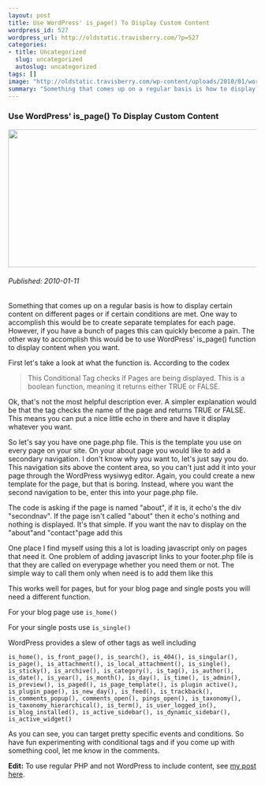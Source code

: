 ```yaml
--- 
layout: post
title: Use WordPress' is_page() To Display Custom Content
wordpress_id: 527
wordpress_url: http://oldstatic.travisberry.com/?p=527
categories: 
- title: Uncategorized
  slug: uncategorized
  autoslug: uncategorized
tags: []
image: "http://oldstatic.travisberry.com/wp-content/uploads/2010/01/wordpressnotebook.jpg"
summary: "Something that comes up on a regular basis is how to display certain content on different pages or if certain conditions are met."
---
```

<article class="post clearfix">
  <h3>Use WordPress' is_page() To Display Custom Content</h3>
  <a href="http://www.flickr.com/photos/nbachiyski/2186228674/" class="postImageLink"><img src="http://oldstatic.travisberry.com/wp-content/uploads/2010/01/wordpressnotebook.jpg" alt="" class="thumbnail alignleft" width=640 height=280 /></a>
  <h6>Published: 2010-01-11</h6>

Something that comes up on a regular basis is how to display certain content on different pages or if certain conditions are met. One way to accomplish this would be to create separate templates for each page. However, if you have a bunch of pages this can quickly become a pain. The other way to accomplish this would be to use WordPress' is_page() function to display content when you want.

First let's take a look at what the function is. According to the codex 

<blockquote>
This Conditional Tag checks if Pages are being displayed. This is a boolean function, meaning it returns either TRUE or FALSE.
</blockquote> 

Ok, that's not the most helpful description ever. A simpler explanation would be that the tag checks the name of the page and returns TRUE or FALSE. This means you can put a nice little echo in there and have it display whatever you want.

So let's say you have one page.php file. This is the template you use on every page on your site. On your about page you would like to add a secondary navigation. I don't know why you want to, let's just say you do. This navigation sits above the content area, so you can't just add it into your page through the WordPress wysiwyg editor. Again, you could create a new template for the page, but that is boring. Instead, where you want the second navigation to be, enter this into your page.php file.

<script src="https://gist.github.com/1176883.js?file=example1.php"></script>

The code is asking if the page is named "about", if it is, it echo's the div "secondnav". If the page isn't called "about" then it echo's nothing and nothing is displayed. It's that simple. If you want the nav to display on the "about"and "contact"page add this

<script src="https://gist.github.com/1176883.js?file=example2.php"></script>

One place I find myself using this a lot is loading javascript only on pages that need it. One problem of adding javascript links to your footer.php file is that they are called on everypage whether you need them or not. The simple way to call them only when need is to add them like this

<script src="https://gist.github.com/1176883.js?file=example3.php"></script>

This works well for pages, but for your blog page and single posts you will need a different function.

For your blog page use ``is_home()`` 

For your single posts use ``is_single()`` 

WordPress provides a slew of other tags as well including 

``is_home(), is_front_page(), is_search(), is_404(), is_singular(), is_page(), is_attachment(), is_local_attachment(), is_single(), is_sticky(), is_archive(), is_category(), is_tag(), is_author(), is_date(), is_year(), is_month(), is_day(), is_time(), is_admin(), is_preview(), is_paged(), is_page_template(), is plugin active(), is_plugin_page(), is_new_day(), is_feed(), is_trackback(), is_comments_popup(), comments_open(), pings_open(), is_taxonomy(), is_taxonomy_hierarchical(), is_term(), is_user_logged_in(), is_blog_installed(), is_active_sidebar(), is_dynamic_sidebar(), is_active_widget()``

As you can see, you can target pretty specific events and conditions. So have fun experimenting with conditional tags and if you come up with something cool, let me know in the comments.

**Edit:** To use regular PHP and not WordPress to include content, see [my post here](http://oldstatic.travisberry.com/2010/10/if-is_page-with-regular-php/).

</article>